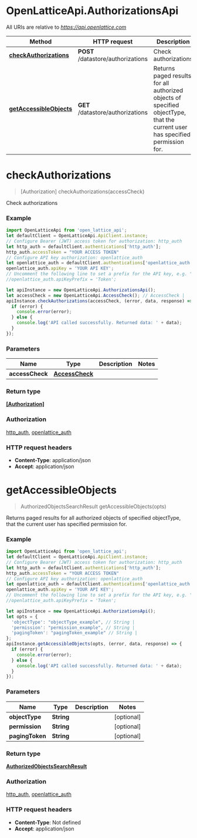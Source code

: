 # OpenLatticeApi.AuthorizationsApi

All URIs are relative to *https://api.openlattice.com*

Method | HTTP request | Description
------------- | ------------- | -------------
[**checkAuthorizations**](AuthorizationsApi.md#checkAuthorizations) | **POST** /datastore/authorizations | Check authorizations
[**getAccessibleObjects**](AuthorizationsApi.md#getAccessibleObjects) | **GET** /datastore/authorizations | Returns paged results for all authorized objects of specified objectType, that the current user has specified permission for.


<a name="checkAuthorizations"></a>
# **checkAuthorizations**
> [Authorization] checkAuthorizations(accessCheck)

Check authorizations

### Example
```javascript
import OpenLatticeApi from 'open_lattice_api';
let defaultClient = OpenLatticeApi.ApiClient.instance;
// Configure Bearer (JWT) access token for authorization: http_auth
let http_auth = defaultClient.authentications['http_auth'];
http_auth.accessToken = "YOUR ACCESS TOKEN"
// Configure API key authorization: openlattice_auth
let openlattice_auth = defaultClient.authentications['openlattice_auth'];
openlattice_auth.apiKey = 'YOUR API KEY';
// Uncomment the following line to set a prefix for the API key, e.g. "Token" (defaults to null)
//openlattice_auth.apiKeyPrefix = 'Token';

let apiInstance = new OpenLatticeApi.AuthorizationsApi();
let accessCheck = new OpenLatticeApi.AccessCheck(); // AccessCheck | 
apiInstance.checkAuthorizations(accessCheck, (error, data, response) => {
  if (error) {
    console.error(error);
  } else {
    console.log('API called successfully. Returned data: ' + data);
  }
});
```

### Parameters

Name | Type | Description  | Notes
------------- | ------------- | ------------- | -------------
 **accessCheck** | [**AccessCheck**](AccessCheck.md)|  | 

### Return type

[**[Authorization]**](Authorization.md)

### Authorization

[http_auth](../README.md#http_auth), [openlattice_auth](../README.md#openlattice_auth)

### HTTP request headers

 - **Content-Type**: application/json
 - **Accept**: application/json

<a name="getAccessibleObjects"></a>
# **getAccessibleObjects**
> AuthorizedObjectsSearchResult getAccessibleObjects(opts)

Returns paged results for all authorized objects of specified objectType, that the current user has specified permission for.

### Example
```javascript
import OpenLatticeApi from 'open_lattice_api';
let defaultClient = OpenLatticeApi.ApiClient.instance;
// Configure Bearer (JWT) access token for authorization: http_auth
let http_auth = defaultClient.authentications['http_auth'];
http_auth.accessToken = "YOUR ACCESS TOKEN"
// Configure API key authorization: openlattice_auth
let openlattice_auth = defaultClient.authentications['openlattice_auth'];
openlattice_auth.apiKey = 'YOUR API KEY';
// Uncomment the following line to set a prefix for the API key, e.g. "Token" (defaults to null)
//openlattice_auth.apiKeyPrefix = 'Token';

let apiInstance = new OpenLatticeApi.AuthorizationsApi();
let opts = {
  'objectType': "objectType_example", // String | 
  'permission': "permission_example", // String | 
  'pagingToken': "pagingToken_example" // String | 
};
apiInstance.getAccessibleObjects(opts, (error, data, response) => {
  if (error) {
    console.error(error);
  } else {
    console.log('API called successfully. Returned data: ' + data);
  }
});
```

### Parameters

Name | Type | Description  | Notes
------------- | ------------- | ------------- | -------------
 **objectType** | **String**|  | [optional] 
 **permission** | **String**|  | [optional] 
 **pagingToken** | **String**|  | [optional] 

### Return type

[**AuthorizedObjectsSearchResult**](AuthorizedObjectsSearchResult.md)

### Authorization

[http_auth](../README.md#http_auth), [openlattice_auth](../README.md#openlattice_auth)

### HTTP request headers

 - **Content-Type**: Not defined
 - **Accept**: application/json

